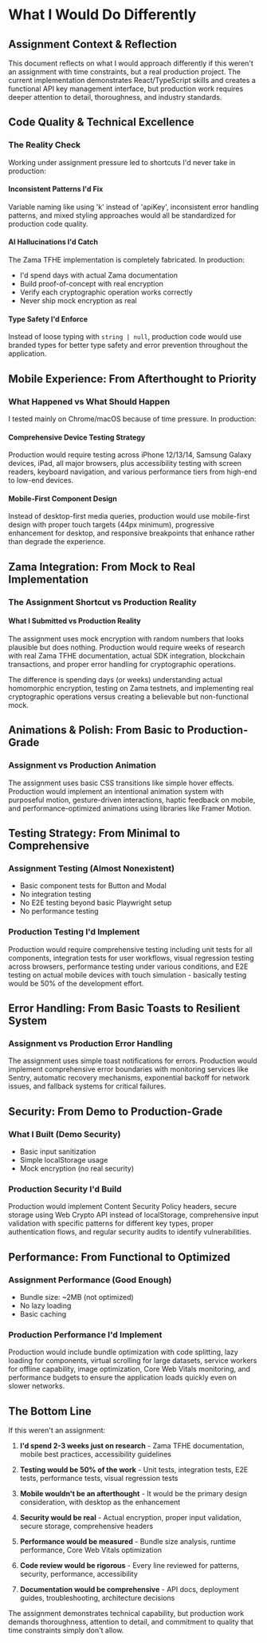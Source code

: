 # What I Would Do Differently

## Assignment Context & Reflection

This document reflects on what I would approach differently if this weren't an assignment with time constraints, but a real production project. The current implementation demonstrates React/TypeScript skills and creates a functional API key management interface, but production work requires deeper attention to detail, thoroughness, and industry standards.

## Code Quality & Technical Excellence

### The Reality Check

Working under assignment pressure led to shortcuts I'd never take in production:

#### Inconsistent Patterns I'd Fix
Variable naming like using 'k' instead of 'apiKey', inconsistent error handling patterns, and mixed styling approaches would all be standardized for production code quality.

#### AI Hallucinations I'd Catch
The Zama TFHE implementation is completely fabricated. In production:
- I'd spend days with actual Zama documentation
- Build proof-of-concept with real encryption
- Verify each cryptographic operation works correctly
- Never ship mock encryption as real

#### Type Safety I'd Enforce
Instead of loose typing with `string | null`, production code would use branded types for better type safety and error prevention throughout the application.

## Mobile Experience: From Afterthought to Priority

### What Happened vs What Should Happen

I tested mainly on Chrome/macOS because of time pressure. In production:

#### Comprehensive Device Testing Strategy
Production would require testing across iPhone 12/13/14, Samsung Galaxy devices, iPad, all major browsers, plus accessibility testing with screen readers, keyboard navigation, and various performance tiers from high-end to low-end devices.

#### Mobile-First Component Design
Instead of desktop-first media queries, production would use mobile-first design with proper touch targets (44px minimum), progressive enhancement for desktop, and responsive breakpoints that enhance rather than degrade the experience.

## Zama Integration: From Mock to Real Implementation

### The Assignment Shortcut vs Production Reality

#### What I Submitted vs Production Reality
The assignment uses mock encryption with random numbers that looks plausible but does nothing. Production would require weeks of research with real Zama TFHE documentation, actual SDK integration, blockchain transactions, and proper error handling for cryptographic operations.

The difference is spending days (or weeks) understanding actual homomorphic encryption, testing on Zama testnets, and implementing real cryptographic operations versus creating a believable but non-functional mock.

## Animations & Polish: From Basic to Production-Grade

### Assignment vs Production Animation
The assignment uses basic CSS transitions like simple hover effects. Production would implement an intentional animation system with purposeful motion, gesture-driven interactions, haptic feedback on mobile, and performance-optimized animations using libraries like Framer Motion.

## Testing Strategy: From Minimal to Comprehensive

### Assignment Testing (Almost Nonexistent)
- Basic component tests for Button and Modal
- No integration testing
- No E2E testing beyond basic Playwright setup
- No performance testing

### Production Testing I'd Implement
Production would require comprehensive testing including unit tests for all components, integration tests for user workflows, visual regression testing across browsers, performance testing under various conditions, and E2E testing on actual mobile devices with touch simulation - basically testing would be 50% of the development effort.

## Error Handling: From Basic Toasts to Resilient System

### Assignment vs Production Error Handling
The assignment uses simple toast notifications for errors. Production would implement comprehensive error boundaries with monitoring services like Sentry, automatic recovery mechanisms, exponential backoff for network issues, and fallback systems for critical failures.

## Security: From Demo to Production-Grade

### What I Built (Demo Security)
- Basic input sanitization
- Simple localStorage usage
- Mock encryption (no real security)

### Production Security I'd Build
Production would implement Content Security Policy headers, secure storage using Web Crypto API instead of localStorage, comprehensive input validation with specific patterns for different key types, proper authentication flows, and regular security audits to identify vulnerabilities.

## Performance: From Functional to Optimized

### Assignment Performance (Good Enough)
- Bundle size: ~2MB (not optimized)
- No lazy loading
- Basic caching

### Production Performance I'd Implement
Production would include bundle optimization with code splitting, lazy loading for components, virtual scrolling for large datasets, service workers for offline capability, image optimization, Core Web Vitals monitoring, and performance budgets to ensure the application loads quickly even on slower networks.

## The Bottom Line

If this weren't an assignment:

1. **I'd spend 2-3 weeks just on research** - Zama TFHE documentation, mobile best practices, accessibility guidelines

2. **Testing would be 50% of the work** - Unit tests, integration tests, E2E tests, performance tests, visual regression tests

3. **Mobile wouldn't be an afterthought** - It would be the primary design consideration, with desktop as the enhancement

4. **Security would be real** - Actual encryption, proper input validation, secure storage, comprehensive headers

5. **Performance would be measured** - Bundle size analysis, runtime performance, Core Web Vitals optimization

6. **Code review would be rigorous** - Every line reviewed for patterns, security, performance, accessibility

7. **Documentation would be comprehensive** - API docs, deployment guides, troubleshooting, architecture decisions

The assignment demonstrates technical capability, but production work demands thoroughness, attention to detail, and commitment to quality that time constraints simply don't allow.